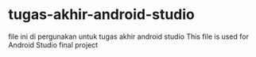 # tugas-akhir-android-studio
file ini di pergunakan untuk tugas akhir android studio 
This file is used for Android Studio final project
